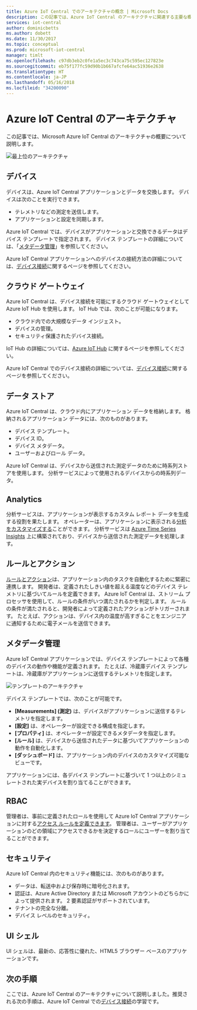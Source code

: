 ```yaml
---
title: Azure IoT Central でのアーキテクチャの概念 | Microsoft Docs
description: この記事では、Azure IoT Central のアーキテクチャに関連する主要な概念を紹介します。
services: iot-central
author: dominicbetts
ms.author: dobett
ms.date: 11/30/2017
ms.topic: conceptual
ms.prod: microsoft-iot-central
manager: timlt
ms.openlocfilehash: c97db3eb2c0fe1a5ec3c743ca75c595ec127823e
ms.sourcegitcommit: eb75f177fc59d90b1b667afcfe64ac51936e2638
ms.translationtype: HT
ms.contentlocale: ja-JP
ms.lasthandoff: 05/16/2018
ms.locfileid: "34200090"
---
```

# <a name="azure-iot-central-architecture"></a>Azure IoT Central のアーキテクチャ

この記事では、Microsoft Azure IoT Central のアーキテクチャの概要について説明します。

![最上位のアーキテクチャ](media/concepts-architecture/architecture.png)

## <a name="devices"></a>デバイス

デバイスは、Azure IoT Central アプリケーションとデータを交換します。 デバイスは次のことを実行できます。

- テレメトリなどの測定を送信します。
- アプリケーションと設定を同期します。

Azure IoT Central では、デバイスがアプリケーションと交換できるデータはデバイス テンプレートで指定されます。 デバイス テンプレートの詳細については、「[メタデータ管理](#metadata-management)」を参照してください。

Azure IoT Central アプリケーションへのデバイスの接続方法の詳細については、[デバイス接続](concepts-connectivity.md)に関するページを参照してください。

## <a name="cloud-gateway"></a>クラウド ゲートウェイ

Azure IoT Central は、デバイス接続を可能にするクラウド ゲートウェイとして Azure IoT Hub を使用します。 IoT Hub では、次のことが可能になります。

- クラウド内での大規模なデータ インジェスト。
- デバイスの管理。
- セキュリティ保護されたデバイス接続。

IoT Hub の詳細については、[Azure IoT Hub](https://docs.microsoft.com/azure/iot-hub/) に関するページを参照してください。

Azure IoT Central でのデバイス接続の詳細については、[デバイス接続](concepts-connectivity.md)に関するページを参照してください。

## <a name="data-stores"></a>データ ストア

Azure IoT Central は、クラウド内にアプリケーション データを格納します。 格納されるアプリケーション データには、次のものがあります。

- デバイス テンプレート。
- デバイス ID。
- デバイス メタデータ。
- ユーザーおよびロール データ。

Azure IoT Central は、デバイスから送信された測定データのために時系列ストアを使用します。 分析サービスによって使用されるデバイスからの時系列データ。

## <a name="analytics"></a>Analytics

分析サービスは、アプリケーションが表示するカスタム レポート データを生成する役割を果たします。 オペレーターは、アプリケーションに表示される[分析をカスタマイズする](howto-create-analytics.md)ことができます。 分析サービスは [Azure Time Series Insights](https://azure.microsoft.com/services/time-series-insights/) 上に構築されており、デバイスから送信された測定データを処理します。

## <a name="rules-and-actions"></a>ルールとアクション

[ルールとアクション](howto-create-telemetry-rules.md)は、アプリケーション内のタスクを自動化するために緊密に連携します。 開発者は、定義されたしきい値を超える温度などのデバイス テレメトリに基づいてルールを定義できます。 Azure IoT Central は、ストリーム プロセッサを使用して、ルールの条件がいつ満たされるかを判定します。 ルールの条件が満たされると、開発者によって定義されたアクションがトリガーされます。 たとえば、アクションは、デバイス内の温度が高すぎることをエンジニアに通知するために電子メールを送信できます。

## <a name="metadata-management"></a>メタデータ管理

Azure IoT Central アプリケーションでは、デバイス テンプレートによって各種のデバイスの動作や機能が定義されます。 たとえば、冷蔵庫デバイス テンプレートは、冷蔵庫がアプリケーションに送信するテレメトリを指定します。

![テンプレートのアーキテクチャ](media/concepts-architecture/template_architecture.png)

デバイス テンプレートでは、次のことが可能です。

- **[Measurements] (測定)** は、デバイスがアプリケーションに送信するテレメトリを指定します。
- **[設定]** は、オペレーターが設定できる構成を指定します。
- **[プロパティ]** は、オペレーターが設定できるメタデータを指定します。
- **[ルール]** は、デバイスから送信されたデータに基づいてアプリケーションの動作を自動化します。
- **[ダッシュボード]** は、アプリケーション内のデバイスのカスタマイズ可能なビューです。

アプリケーションには、各デバイス テンプレートに基づいて 1 つ以上のシミュレートされた実デバイスを割り当てることができます。

## <a name="rbac"></a>RBAC

管理者は、事前に定義されたロールを使用して Azure IoT Central アプリケーションに対する[アクセス ルールを定義できます](howto-administer.md)。 管理者は、ユーザーがアプリケーションのどの領域にアクセスできるかを決定するロールにユーザーを割り当てることができます。

## <a name="security"></a>セキュリティ

Azure IoT Central 内のセキュリティ機能には、次のものがあります。

- データは、転送中および保存時に暗号化されます。
- 認証は、Azure Active Directory または Microsoft アカウントのどちらかによって提供されます。 2 要素認証がサポートされています。
- テナントの完全な分離。
- デバイス レベルのセキュリティ。

## <a name="ui-shell"></a>UI シェル

UI シェルは、最新の、応答性に優れた、HTML5 ブラウザー ベースのアプリケーションです。

## <a name="next-steps"></a>次の手順

ここでは、Azure IoT Central のアーキテクチャについて説明しました。推奨される次の手順は、Azure IoT Central での[デバイス接続](concepts-connectivity.md)の学習です。